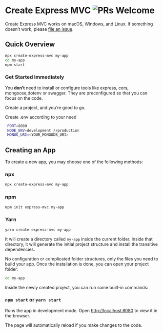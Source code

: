 # Create Express MVC  ![PRs Welcome](https://img.shields.io/badge/PRs-welcome-green.svg)


Create Express MVC works on macOS, Windows, and Linux.
If something doesn’t work, please [file an issue](https://github.com/sanyamjain036/create-express-mvc/issues/new).



## Quick Overview

```sh
npx create-express-mvc my-app
cd my-app
npm start
```

### Get Started Immediately

You **don’t** need to install or configure tools like express, cors, mongoose,dotenv or swagger.
They are preconfigured so that you can focus on the code.

Create a project, and you’re good to go.

Create .env according to your need
```sh
 PORT=8080
 NODE_ENV=development //production
 MONGO_URI=<YOUR_MONGODB_URI>
```

## Creating an App
To create a new app, you may choose one of the following methods:

### npx
```sh
npx create-express-mvc my-app
```
### npm

```sh
npm init express-mvc my-app
```

### Yarn

```sh
yarn create express-mvc my-app
```

It will create a directory called `my-app` inside the current folder.
Inside that directory, it will generate the initial project structure and install the transitive dependencies.

No configuration or complicated folder structures, only the files you need to build your app.
Once the installation is done, you can open your project folder:

```sh
cd my-app
```

Inside the newly created project, you can run some built-in commands:

### `npm start` or `yarn start`

Runs the app in development mode.
Open [http://localhost:8080](http://localhost:8080) to view it in the browser.

The page will automatically reload if you make changes to the code.
